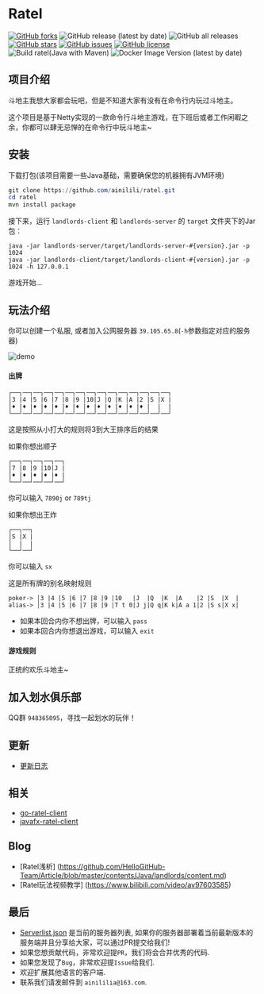 # Ratel

[![GitHub forks](https://img.shields.io/github/forks/ainilili/ratel?style=flat-square)](https://github.com/ainilili/ratel/network)
![GitHub release (latest by date)](https://img.shields.io/github/v/release/ainilili/ratel?style=flat-square)
![GitHub all releases](https://img.shields.io/github/downloads/ainilili/ratel/total?logo=spring&style=flat-square)
[![GitHub stars](https://img.shields.io/github/stars/ainilili/ratel?logo=java&style=flat-square)](https://github.com/ainilili/ratel/stargazers)
[![GitHub issues](https://img.shields.io/github/issues/ainilili/ratel?style=flat-square)](https://github.com/ainilili/ratel/issues)
[![GitHub license](https://img.shields.io/github/license/ainilili/ratel?logo=apache&style=flat-square)](https://github.com/ainilili/ratel/blob/master/LICENSE)
![Build ratel(Java with Maven)](https://github.com/AsdStudio/ratel/workflows/Build%20ratel(Java%20with%20Maven)/badge.svg)
![Docker Image Version (latest by date)](https://img.shields.io/docker/v/kebyn/ratel?label=Docker&logo=docker&style=flat-square)

## 项目介绍
斗地主我想大家都会玩吧，但是不知道大家有没有在命令行内玩过斗地主。

这个项目是基于Netty实现的一款命令行斗地主游戏，在下班后或者工作闲暇之余，你都可以肆无忌惮的在命令行中玩斗地主~

## 安装
下载打包(该项目需要一些Java基础，需要确保您的机器拥有JVM环境)
```powershell
git clone https://github.com/ainilili/ratel.git
cd ratel
mvn install package
```
接下来，运行 ``landlords-client`` 和 ``landlords-server`` 的 ``target`` 文件夹下的Jar包：
```
java -jar landlords-server/target/landlords-server-#{version}.jar -p 1024
java -jar landlords-client/target/landlords-client-#{version}.jar -p 1024 -h 127.0.0.1
```
游戏开始...
## 玩法介绍
你可以创建一个私服, 或者加入公网服务器 ``39.105.65.8``(``-h``参数指定对应的服务器)

![demo](demo.gif)

#### 出牌
```
┌──┐──┐──┐──┐──┐──┐──┐──┐──┐──┐──┐──┐──┐──┐──┐
│3 |4 |5 |6 |7 |8 |9 |10|J |Q |K |A |2 |S |X |
│♦ |♦ |♦ |♦ |♦ |♦ |♦ |♦ |♦ |♦ |♦ |♦ |♦ |  |  |
└──┘──┘──┘──┘──┘──┘──┘──┘──┘──┘──┘──┘──┘──┘──┘
```
这是按照从小打大的规则将3到大王排序后的结果

如果你想出顺子
```
┌──┐──┐──┐──┐──┐
│7 |8 |9 |10|J |
│♦ |♦ |♦ |♦ |♦ |
└──┘──┘──┘──┘──┘
```
你可以输入 ``7890j`` or ``789tj``

如果你想出王炸
```
┌──┐──┐
│S |X |
│  |  |
└──┘──┘
```
你可以输入 ``sx``

这是所有牌的别名映射规则
```
poker-> │3 |4 |5 |6 |7 |8 |9 |10   |J  |Q  |K  |A    |2 |S  |X  |
alias-> │3 |4 |5 |6 |7 |8 |9 |T t 0|J j|Q q|K k|A a 1|2 |S s|X x|
```
- 如果本回合内你不想出牌，可以输入 ``pass``
- 如果本回合内你想退出游戏，可以输入 ``exit``

#### 游戏规则
正统的欢乐斗地主~

## 加入划水俱乐部
QQ群 ``948365095``，寻找一起划水的玩伴！

## 更新
 - [更新日志](https://github.com/ainilili/ratel/blob/master/UPDATE.md)

## 相关
 - [go-ratel-client](https://github.com/ZuoFuhong/go-ratel)
 - [javafx-ratel-client](https://github.com/marmot-z/javafx-ratel-client)
 
## Blog
 - [Ratel浅析] (https://github.com/HelloGitHub-Team/Article/blob/master/contents/Java/landlords/content.md)
 - [Ratel玩法视频教学] (https://www.bilibili.com/video/av97603585)

## 最后
 - [Serverlist.json](https://github.com/ainilili/ratel/blob/master/serverlist.json) 是当前的服务器列表, 如果你的服务器部署着当前最新版本的服务端并且分享给大家，可以通过PR提交给我们!
 - 如果您想贡献代码，非常欢迎提``PR``，我们将会合并优秀的代码.
 - 如果您发现了``Bug``，非常欢迎提``Issue``给我们.
 - 欢迎扩展其他语言的客户端.
 - 联系我们请发邮件到 ``ainililia@163.com``.
